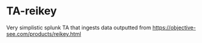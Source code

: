 # TA-reikey
Very simplistic splunk TA that ingests data outputted from https://objective-see.com/products/reikey.html
